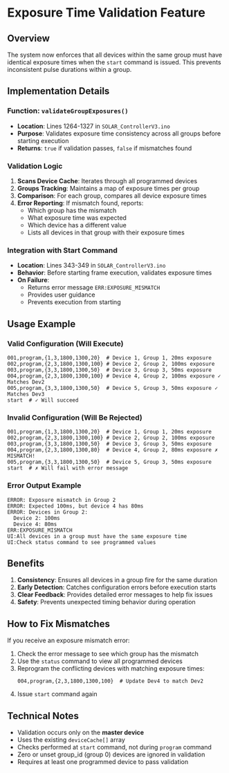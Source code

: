 # Exposure Time Validation Feature

## Overview
The system now enforces that all devices within the same group must have identical exposure times when the `start` command is issued. This prevents inconsistent pulse durations within a group.

## Implementation Details

### Function: `validateGroupExposures()`
- **Location**: Lines 1264-1327 in `SOLAR_ControllerV3.ino`
- **Purpose**: Validates exposure time consistency across all groups before starting execution
- **Returns**: `true` if validation passes, `false` if mismatches found

### Validation Logic

1. **Scans Device Cache**: Iterates through all programmed devices
2. **Groups Tracking**: Maintains a map of exposure times per group
3. **Comparison**: For each group, compares all device exposure times
4. **Error Reporting**: If mismatch found, reports:
   - Which group has the mismatch
   - What exposure time was expected
   - Which device has a different value
   - Lists all devices in that group with their exposure times

### Integration with Start Command
- **Location**: Lines 343-349 in `SOLAR_ControllerV3.ino`
- **Behavior**: Before starting frame execution, validates exposure times
- **On Failure**: 
  - Returns error message `ERR:EXPOSURE_MISMATCH`
  - Provides user guidance
  - Prevents execution from starting

## Usage Example

### Valid Configuration (Will Execute)
```
001,program,{1,3,1800,1300,20}  # Device 1, Group 1, 20ms exposure
002,program,{2,3,1800,1300,100} # Device 2, Group 2, 100ms exposure
003,program,{3,3,1800,1300,50}  # Device 3, Group 3, 50ms exposure
004,program,{2,3,1800,1300,100} # Device 4, Group 2, 100ms exposure ✓ Matches Dev2
005,program,{3,3,1800,1300,50}  # Device 5, Group 3, 50ms exposure ✓ Matches Dev3
start  # ✓ Will succeed
```

### Invalid Configuration (Will Be Rejected)
```
001,program,{1,3,1800,1300,20}  # Device 1, Group 1, 20ms exposure
002,program,{2,3,1800,1300,100} # Device 2, Group 2, 100ms exposure
003,program,{3,3,1800,1300,50}  # Device 3, Group 3, 50ms exposure
004,program,{2,3,1800,1300,80}  # Device 4, Group 2, 80ms exposure ✗ MISMATCH!
005,program,{3,3,1800,1300,50}  # Device 5, Group 3, 50ms exposure
start  # ✗ Will fail with error message
```

### Error Output Example
```
ERROR: Exposure mismatch in Group 2
ERROR: Expected 100ms, but device 4 has 80ms
ERROR: Devices in Group 2:
  Device 2: 100ms
  Device 4: 80ms
ERR:EXPOSURE_MISMATCH
UI:All devices in a group must have the same exposure time
UI:Check status command to see programmed values
```

## Benefits

1. **Consistency**: Ensures all devices in a group fire for the same duration
2. **Early Detection**: Catches configuration errors before execution starts
3. **Clear Feedback**: Provides detailed error messages to help fix issues
4. **Safety**: Prevents unexpected timing behavior during operation

## How to Fix Mismatches

If you receive an exposure mismatch error:

1. Check the error message to see which group has the mismatch
2. Use the `status` command to view all programmed devices
3. Reprogram the conflicting devices with matching exposure times:
   ```
   004,program,{2,3,1800,1300,100}  # Update Dev4 to match Dev2
   ```
4. Issue `start` command again

## Technical Notes

- Validation occurs only on the **master device**
- Uses the existing `deviceCache[]` array
- Checks performed at `start` command, not during `program` command
- Zero or unset group_id (group 0) devices are ignored in validation
- Requires at least one programmed device to pass validation


